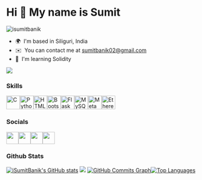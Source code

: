Hi 👋 My name is Sumit
======================

<p align="left"> <img src="https://komarev.com/ghpvc/?username=isumitbanik&label=Profile%20views&color=0e75b6&style=flat" alt="isumitbanik" /> </p>

*   🌍  I'm based in Siliguri, India
*   ✉️  You can contact me at [sumitbanik02@gmail.com](mailto:sumitbanik02@gmail.com)
*   🧠  I'm learning Solidity

<a href="https://www.twitter.com/TheSumitBanik" target="_blank" rel="noreferrer"><img
                  src="https://img.shields.io/twitter/follow/TheSumitBanik?logo=twitter&style=for-the-badge&color=3382ed&labelColor=1c1917"
                /></a>
                
### Skills
<p align="left"><a href="https://docs.microsoft.com/en-us/cpp/?view=msvc-170" target="_blank" rel="noreferrer"><img src="https://cdn.jsdelivr.net/gh/devicons/devicon/icons/c/c-plain.svg" width="36" height="36" alt="C" /></a><a href="https://www.python.org/" target="_blank" rel="noreferrer"><img src="https://cdn.jsdelivr.net/gh/devicons/devicon/icons/python/python-original.svg" width="36" height="36" alt="Python" /></a><a href="https://developer.mozilla.org/en-US/docs/Glossary/HTML5" target="_blank" rel="noreferrer"><img src="https://cdn.jsdelivr.net/gh/devicons/devicon/icons/html5/html5-plain.svg" width="36" height="36" alt="HTML5" /></a><a href="https://getbootstrap.com/" target="_blank" rel="noreferrer"><img src="https://cdn.jsdelivr.net/gh/devicons/devicon/icons/bootstrap/bootstrap-plain.svg" width="36" height="36" alt="Bootstrap" /></a><a href="https://flask.palletsprojects.com/en/2.0.x/" target="_blank" rel="noreferrer"><img src="https://cdn.jsdelivr.net/gh/devicons/devicon/icons/flask/flask-original.svg" width="36" height="36" alt="Flask" /></a><a href="https://www.mysql.com/" target="_blank" rel="noreferrer"><img src="https://cdn.jsdelivr.net/gh/devicons/devicon/icons/mysql/mysql-original.svg" width="36" height="36" alt="MySQL" /></a><a href="https://metamask.io/" target="_blank" rel="noreferrer"><img src="https://raw.githubusercontent.com/danielcranney/readme-generator/main/public/icons/skills/metamask-colored.svg" width="36" height="36" alt="MetaMask" /></a><a href="https://ethereum.org/en/" target="_blank" rel="noreferrer"><img src="https://raw.githubusercontent.com/danielcranney/readme-generator/main/public/icons/skills/ethereum-colored.svg" width="36" height="36" alt="Ethereum" /></a></p>

### Socials 

<p align="left"><a href="https://www.github.com/iSumitBanik" target="_blank" rel="noreferrer"><img src="https://raw.githubusercontent.com/danielcranney/readme-generator/main/public/icons/socials/github.svg" width="32" height="32" /></a><a href="https://www.linkedin.com/in/sumitbanik" target="_blank" rel="noreferrer"><img src="https://raw.githubusercontent.com/danielcranney/readme-generator/main/public/icons/socials/linkedin.svg" width="32" height="32" /></a><a href="https://www.stackoverflow.com/users/11707140/sumit-banik" target="_blank" rel="noreferrer"><img src="https://raw.githubusercontent.com/danielcranney/readme-generator/main/public/icons/socials/stackoverflow.svg" width="32" height="32" /></a><a href="https://www.twitter.com/TheSumitBanik" target="_blank" rel="noreferrer"><img src="https://raw.githubusercontent.com/danielcranney/readme-generator/main/public/icons/socials/twitter.svg" width="32" height="32" /></a></p>

### Github Stats 
<a href="http://www.github.com/iSumitBanik"><img src="https://github-readme-stats.vercel.app/api?username=iSumitBanik&show_icons=true&hide=&count_private=true&title_color=3382ed&text_color=ffffff&icon_color=3382ed&bg_color=1c1917&hide_border=true&show_icons=true" alt="iSumitBanik's GitHub stats" /></a>
<a href="http://www.github.com/iSumitBanik"><img
                  src="https://github-readme-streak-stats.herokuapp.com/?user=iSumitBanik&stroke=ffffff&background=1c1917&ring=3382ed&fire=3382ed&currStreakNum=ffffff&currStreakLabel=3382ed&sideNums=ffffff&sideLabels=ffffff&dates=ffffff&hide_border=true" /></a>
<a href="http://www.github.com/iSumitBanik"><img src="https://activity-graph.herokuapp.com/graph?username=iSumitBanik&bg_color=1c1917&color=ffffff&line=3382ed&point=ffffff&area_color=1c1917&area=true&hide_border=true&custom_title=GitHub%20Commits%20Graph" alt="GitHub Commits Graph" /></a><a href="https://github.com/iSumitBanik" align="left"><img src="https://github-readme-stats.vercel.app/api/top-langs/?username=iSumitBanik&langs_count=10&title_color=3382ed&text_color=ffffff&icon_color=3382ed&bg_color=1c1917&hide_border=true&locale=en&custom_title=Top%20%Languages" alt="Top Languages" /></a>
